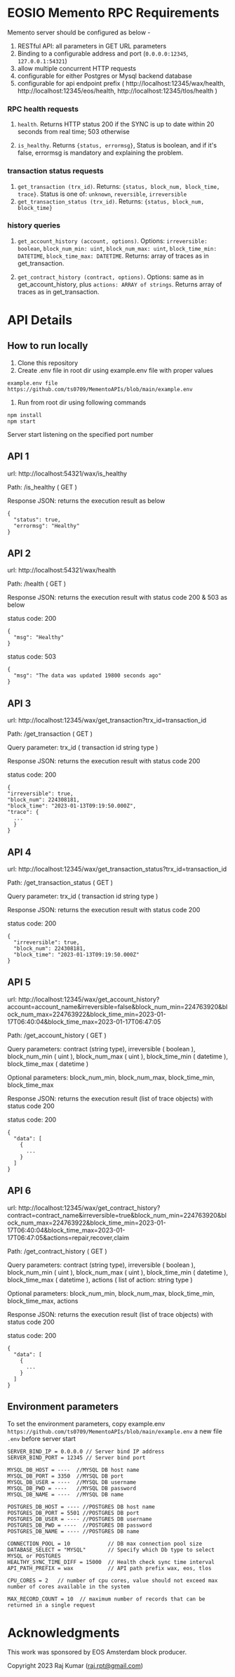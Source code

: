 # EOSIO Memento RPC Requirements

Memento server should be configured as below -

1. RESTful API: all parameters in GET URL parameters
2. Binding to a configurable address and port (`0.0.0.0:12345`, `127.0.0.1:54321`)
3. allow multiple concurrent HTTP requests
4. configurable for either Postgres or Mysql backend database
5. configurable for api endpoint prefix ( http://localhost:12345/wax/health, http://localhost:12345/eos/health, http://localhost:12345/tlos/health )

### RPC health requests

1. `health`. Returns HTTP status 200 if the SYNC is up to date within 20 seconds from real time; 503 otherwise

2. `is_healthy`. Returns `{status, errormsg}`, Status is boolean, and if it's false, errormsg is mandatory and explaining the problem.

### transaction status requests

1. `get_transaction (trx_id)`. Returns: `{status, block_num, block_time, trace}`. Status is one of: `unknown`, `reversible`, `irreversible`
2. `get_transaction_status (trx_id)`. Returns: `{status, block_num, block_time}`

### history queries

1. `get_account_history (account, options)`. Options: `irreversible: boolean`, `block_num_min: uint`,
`block_num_max: uint`, `block_time_min: DATETIME`, `block_time_max: DATETIME`. Returns: array of traces as in get_transaction.

2. `get_contract_history (contract, options)`. Options: same as in get_account_history, plus `actions: ARRAY of strings`.
Returns array of traces as in get_transaction.

# API Details

## How to run locally

1. Clone this repository
1. Create .env file in root dir using example.env file with proper values
```
example.env file https://github.com/ts0709/MementoAPIs/blob/main/example.env
```
1. Run from root dir using following commands

```
npm install
npm start

```

Server start listening on the specified port number

## API 1
url: http://localhost:54321/wax/is_healthy

Path: /is_healthy ( GET )

Response JSON: returns the execution result as below

```
{
  "status": true,
  "errormsg": "Healthy"
}
```

## API 2
url: http://localhost:54321/wax/health

Path: /health ( GET )

Response JSON: returns the execution result with status code 200 & 503 as below

status code: 200

```
{
  "msg": "Healthy"
}
```

status code: 503

```
{
  "msg": "The data was updated 19800 seconds ago"
}
```

## API 3
url: http://localhost:12345/wax/get_transaction?trx_id=transaction_id

Path: /get_transaction ( GET )

Query parameter: trx_id ( transaction id string type )

Response JSON: returns the execution result with status code 200

status code: 200

```
{
"irreversible": true,
"block_num": 224308181,
"block_time": "2023-01-13T09:19:50.000Z",
"trace": {
  ...
  }
}
```

## API 4
url: http://localhost:12345/wax/get_transaction_status?trx_id=transaction_id

Path: /get_transaction_status ( GET )

Query parameter: trx_id ( transaction id string type )

Response JSON: returns the execution result with status code 200

status code: 200

```
{
  "irreversible": true,
  "block_num": 224308181,
  "block_time": "2023-01-13T09:19:50.000Z"
}
```

## API 5
url: http://localhost:12345/wax/get_account_history?account=account_name&irreversible=false&block_num_min=224763920&block_num_max=224763922&block_time_min=2023-01-17T06:40:04&block_time_max=2023-01-17T06:47:05

Path: /get_account_history ( GET )

Query parameters: contract (string type), irreversible ( boolean ), block_num_min ( uint ), block_num_max ( uint ), block_time_min ( datetime ), block_time_max ( datetime )

Optional parameters: block_num_min, block_num_max, block_time_min, block_time_max

Response JSON: returns the execution result (list of trace objects) with status code 200

status code: 200

```
{
  "data": [
    {
      ...
    }
  ]
}
```

## API 6
url: http://localhost:12345/wax/get_contract_history?contract=contract_name&irreversible=true&block_num_min=224763920&block_num_max=224763922&block_time_min=2023-01-17T06:40:04&block_time_max=2023-01-17T06:47:05&actions=repair,recover,claim

Path: /get_contract_history ( GET )

Query parameters: contract (string type), irreversible ( boolean ), block_num_min ( uint ), block_num_max ( uint ), block_time_min ( datetime ), block_time_max ( datetime ), actions ( list of action: string type )

Optional parameters: block_num_min, block_num_max, block_time_min, block_time_max, actions

Response JSON: returns the execution result (list of trace objects) with status code 200

status code: 200

```
{
  "data": [
    {
      ...
    }
  ]
}
```

## Environment parameters
To set the environment parameters, copy example.env `https://github.com/ts0709/MementoAPIs/blob/main/example.env` a new file `.env` before server start

```
SERVER_BIND_IP = 0.0.0.0 // Server bind IP address
SERVER_BIND_PORT = 12345 // Server bind port

MYSQL_DB_HOST = ----  //MYSQL DB host name
MYSQL_DB_PORT = 3350  //MYSQL DB port
MYSQL_DB_USER = ----  //MYSQL DB username
MYSQL_DB_PWD = ----   //MYSQL DB password
MYSQL_DB_NAME = ----  //MYSQL DB name

POSTGRES_DB_HOST = ---- //POSTGRES DB host name
POSTGRES_DB_PORT = 5501 //POSTGRES DB port
POSTGRES_DB_USER = ---- //POSTGRES DB username
POSTGRES_DB_PWD = ----  //POSTGRES DB password
POSTGRES_DB_NAME = ---- //POSTGRES DB name

CONNECTION_POOL = 10            // DB max connection pool size
DATABASE_SELECT = "MYSQL"       // Specify which Db type to select MYSQL or POSTGRES
HEALTHY_SYNC_TIME_DIFF = 15000  // Health check sync time interval
API_PATH_PREFIX = wax           // API path prefix wax, eos, tlos

CPU_CORES = 2   // number of cpu cores, value should not exceed max number of cores available in the system

MAX_RECORD_COUNT = 10  // maximum number of records that can be returned in a single request

```

# Acknowledgments
This work was sponsored by EOS Amsterdam block producer.

Copyright 2023 Raj Kumar (raj.rpt@gmail.com)
